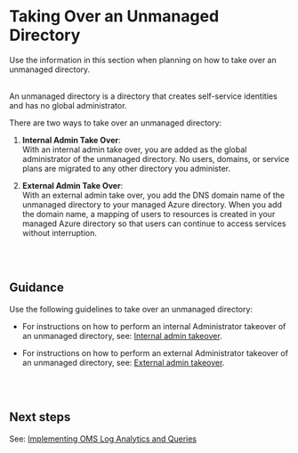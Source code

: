 # Taking Over an Unmanaged Directory
Use the information in this section when planning on how to take over an unmanaged directory.
<br />
<br />

An unmanaged directory is a directory that creates self-service identities and has no global administrator. 

There are two ways to take over an unmanaged directory:

1. **Internal Admin Take Over**:  
  With an internal admin take over, you are added as the global administrator of the unmanaged directory. No users, domains, or service plans are migrated to any other directory you administer.

2. **External Admin Take Over**:  
  With an external admin take over, you add the DNS domain name of the unmanaged directory to your managed Azure directory. When you add the domain name, a mapping of users to resources is created in your managed Azure directory so that users can continue to access services without interruption. 
<br />
<br />

## Guidance
Use the following guidelines to take over an unmanaged directory:
- For instructions on how to perform an internal Administrator takeover of an unmanaged directory, see: [Internal admin takeover](https://docs.microsoft.com/en-us/azure/active-directory/domains-admin-takeover#internal-admin-takeover).
	
- For instructions on how to perform an external Administrator takeover of an unmanaged directory, see: [External admin takeover](https://docs.microsoft.com/en-us/azure/active-directory/domains-admin-takeover#external-admin-takeover).
<br />
<br />

## Next steps
See:  [Implementing OMS Log Analytics and Queries](3.4-Implementing-OMS-Log-Analytics-and-Queries.md)
